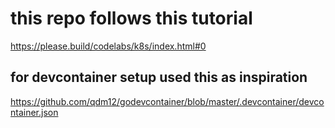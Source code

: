 # this repo follows this tutorial

<https://please.build/codelabs/k8s/index.html#0>

## for devcontainer setup used this as inspiration

<https://github.com/qdm12/godevcontainer/blob/master/.devcontainer/devcontainer.json>
